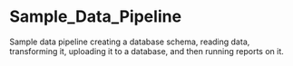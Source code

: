 # Sample_Data_Pipeline
Sample data pipeline creating a database schema, reading data, transforming it, uploading it to a database, and then running reports on it.
